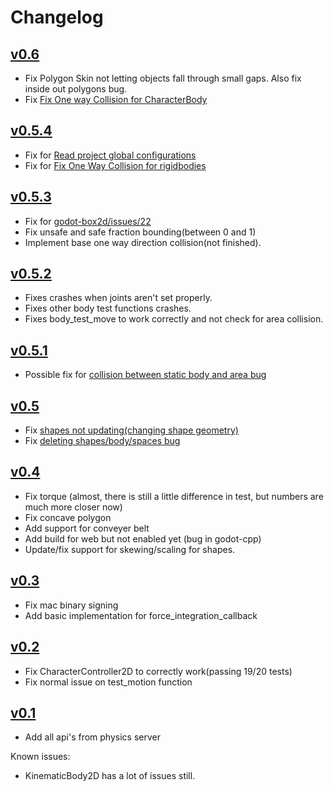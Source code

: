 # Changelog

## [v0.6](https://github.com/godot-box2d/godot-box2d/releases/tag/v0.6)

- Fix Polygon Skin not letting objects fall through small gaps. Also fix inside out polygons bug.
- Fix [Fix One way Collision for CharacterBody](https://github.com/appsinacup/godot-box2d/issues/33)

## [v0.5.4](https://github.com/godot-box2d/godot-box2d/releases/tag/v0.5.4)

- Fix for [Read project global configurations](https://github.com/appsinacup/godot-box2d/issues/26)
- Fix for [Fix One Way Collision for rigidbodies](https://github.com/appsinacup/godot-box2d/issues/27)

## [v0.5.3](https://github.com/godot-box2d/godot-box2d/releases/tag/v0.5.3)

- Fix for [godot-box2d/issues/22](https://github.com/godot-box2d/godot-box2d/issues/22)
- Fix unsafe and safe fraction bounding(between 0 and 1)
- Implement base one way direction collision(not finished).

## [v0.5.2](https://github.com/godot-box2d/godot-box2d/releases/tag/v0.5.2)

- Fixes crashes when joints aren't set properly.
- Fixes other body test functions crashes.
- Fixes body_test_move to work correctly and not check for area collision.

## [v0.5.1](https://github.com/godot-box2d/godot-box2d/releases/tag/v0.5.1)

- Possible fix for [collision between static body and area bug](https://github.com/godot-box2d/godot-box2d/issues/19)

## [v0.5](https://github.com/godot-box2d/godot-box2d/releases/tag/v0.5)

- Fix [shapes not updating(changing shape geometry)](https://github.com/godot-box2d/godot-box2d/issues/16)
- Fix [deleting shapes/body/spaces bug](https://github.com/godot-box2d/godot-box2d/issues/18)

## [v0.4](https://github.com/godot-box2d/godot-box2d/releases/tag/v0.4)

- Fix torque (almost, there is still a little difference in test, but numbers are much more closer now)
- Fix concave polygon
- Add support for conveyer belt
- Add build for web but not enabled yet (bug in godot-cpp)
- Update/fix support for skewing/scaling for shapes.

## [v0.3](https://github.com/godot-box2d/godot-box2d/releases/tag/v0.3)

- Fix mac binary signing
- Add basic implementation for force_integration_callback

## [v0.2](https://github.com/godot-box2d/godot-box2d/releases/tag/v0.2)

- Fix CharacterController2D to correctly work(passing 19/20 tests)
- Fix normal issue on test_motion function

## [v0.1](https://github.com/godot-box2d/godot-box2d/releases/tag/v0.1)

- Add all api's from physics server

Known issues:
- KinematicBody2D has a lot of issues still.
